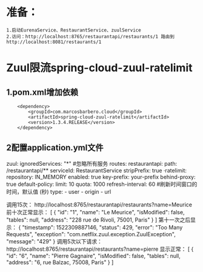 ﻿准备：
===
	1.启动EurenaService、RestaurantService、zuulService
	2.访问：http://localhost:8765/restaurantapi/restaurants/1 路由到 http://localhost:8081/restaurants/1

Zuul限流spring-cloud-zuul-ratelimit
===
1.pom.xml增加依赖
---
		<dependency>
  			<groupId>com.marcosbarbero.cloud</groupId>
  			<artifactId>spring-cloud-zuul-ratelimit</artifactId>
  			<version>1.3.4.RELEASE</version>
		</dependency>

2配置application.yml文件
---
zuul:
  ignoredServices: "*"  #忽略所有服务
  routes:
    restaurantapi:
      path: /restaurantapi/**
      serviceId: RestaurantService
      stripPrefix: true
  ·ratelimit:
    repository: IN_MEMORY
    enabled: true
    key-prefix: your-prefix
    behind-proxy: true
    default-policy: 
      limit: 10
      quota: 1000
      refresh-interval: 60 #刷新时间窗口的时间，默认值 (秒)
      type:
       - user
       - origin
       - url

调用15次：
http://localhost:8765/restaurantapi/restaurants?name=Meurice
前十次正常显示：
[
    {
        "id": "1",
        "name": "Le Meurice",
        "isModified": false,
        "tables": null,
        "address": "228 rue de Rivoli, 75001, Paris"
    }
]
第十一次之后显示：
{
    "timestamp": 1522309887146,
    "status": 429,
    "error": "Too Many Requests",
    "exception": "com.netflix.zuul.exception.ZuulException",
    "message": "429"
}
调用5次以下请求：
http://localhost:8765/restaurantapi/restaurants?name=pierre
显示正常：
[
    {
        "id": "6",
        "name": "Pierre Gagnaire",
        "isModified": false,
        "tables": null,
        "address": "6, rue Balzac, 75008, Paris"
    }
]

